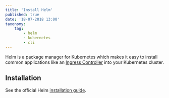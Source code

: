 ```yaml
---
title: 'Install Helm'
published: true
date: '18-07-2018 13:00'
taxonomy:
    tag:
        - helm
        - kubernetes
        - cli
---
```


Helm is a package manager for Kubernetes which makes it easy to install common applications like an [Ingress Controller](create-ingress-controller.md) into your Kubernetes cluster.

## Installation

See the official Helm [installation guide](https://docs.helm.sh/using_helm/#installing-helm).
